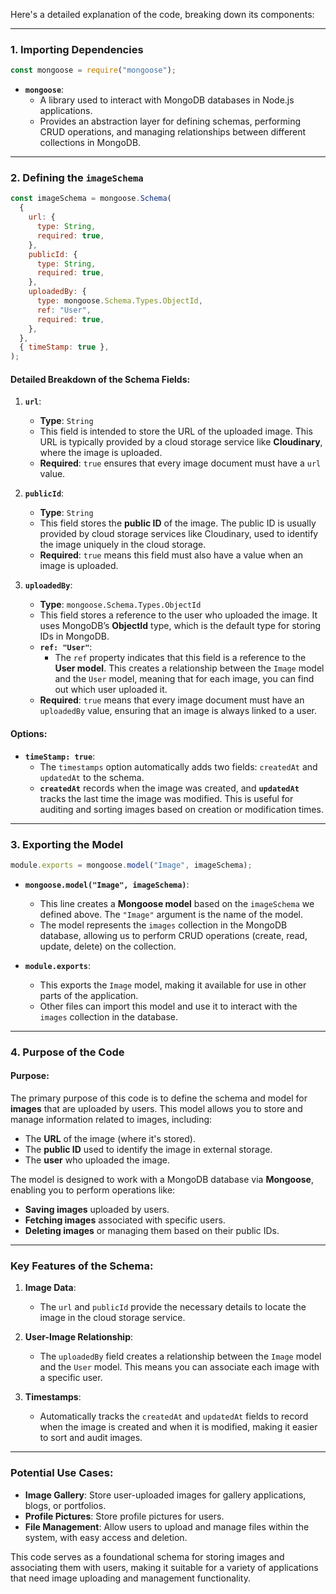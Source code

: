 Here's a detailed explanation of the code, breaking down its components:

---

### **1. Importing Dependencies**
```javascript
const mongoose = require("mongoose");
```
- **`mongoose`**:
    - A library used to interact with MongoDB databases in Node.js applications.
    - Provides an abstraction layer for defining schemas, performing CRUD operations, and managing relationships between different collections in MongoDB.

---

### **2. Defining the `imageSchema`**
```javascript
const imageSchema = mongoose.Schema(
  {
    url: {
      type: String,
      required: true,
    },
    publicId: {
      type: String,
      required: true,
    },
    uploadedBy: {
      type: mongoose.Schema.Types.ObjectId,
      ref: "User",
      required: true,
    },
  },
  { timeStamp: true },
);
```

#### **Detailed Breakdown of the Schema Fields**:

1. **`url`**:
    - **Type**: `String`
    - This field is intended to store the URL of the uploaded image. This URL is typically provided by a cloud storage service like **Cloudinary**, where the image is uploaded.
    - **Required**: `true` ensures that every image document must have a `url` value.

2. **`publicId`**:
    - **Type**: `String`
    - This field stores the **public ID** of the image. The public ID is usually provided by cloud storage services like Cloudinary, used to identify the image uniquely in the cloud storage.
    - **Required**: `true` means this field must also have a value when an image is uploaded.

3. **`uploadedBy`**:
    - **Type**: `mongoose.Schema.Types.ObjectId`
    - This field stores a reference to the user who uploaded the image. It uses MongoDB’s **ObjectId** type, which is the default type for storing IDs in MongoDB.
    - **`ref: "User"`**:
        - The `ref` property indicates that this field is a reference to the **User model**. This creates a relationship between the `Image` model and the `User` model, meaning that for each image, you can find out which user uploaded it.
    - **Required**: `true` means that every image document must have an `uploadedBy` value, ensuring that an image is always linked to a user.

#### **Options**:
- **`timeStamp: true`**:
    - The `timestamps` option automatically adds two fields: `createdAt` and `updatedAt` to the schema.
    - **`createdAt`** records when the image was created, and **`updatedAt`** tracks the last time the image was modified. This is useful for auditing and sorting images based on creation or modification times.

---

### **3. Exporting the Model**
```javascript
module.exports = mongoose.model("Image", imageSchema);
```
- **`mongoose.model("Image", imageSchema)`**:
    - This line creates a **Mongoose model** based on the `imageSchema` we defined above. The `"Image"` argument is the name of the model.
    - The model represents the `images` collection in the MongoDB database, allowing us to perform CRUD operations (create, read, update, delete) on the collection.

- **`module.exports`**:
    - This exports the `Image` model, making it available for use in other parts of the application.
    - Other files can import this model and use it to interact with the `images` collection in the database.

---

### **4. Purpose of the Code**

#### **Purpose**:
The primary purpose of this code is to define the schema and model for **images** that are uploaded by users. This model allows you to store and manage information related to images, including:

- The **URL** of the image (where it's stored).
- The **public ID** used to identify the image in external storage.
- The **user** who uploaded the image.

The model is designed to work with a MongoDB database via **Mongoose**, enabling you to perform operations like:

- **Saving images** uploaded by users.
- **Fetching images** associated with specific users.
- **Deleting images** or managing them based on their public IDs.

---

### **Key Features of the Schema**:
1. **Image Data**:
    - The `url` and `publicId` provide the necessary details to locate the image in the cloud storage service.

2. **User-Image Relationship**:
    - The `uploadedBy` field creates a relationship between the `Image` model and the `User` model. This means you can associate each image with a specific user.

3. **Timestamps**:
    - Automatically tracks the `createdAt` and `updatedAt` fields to record when the image is created and when it is modified, making it easier to sort and audit images.

---

### **Potential Use Cases**:
- **Image Gallery**: Store user-uploaded images for gallery applications, blogs, or portfolios.
- **Profile Pictures**: Store profile pictures for users.
- **File Management**: Allow users to upload and manage files within the system, with easy access and deletion.

This code serves as a foundational schema for storing images and associating them with users, making it suitable for a variety of applications that need image uploading and management functionality.